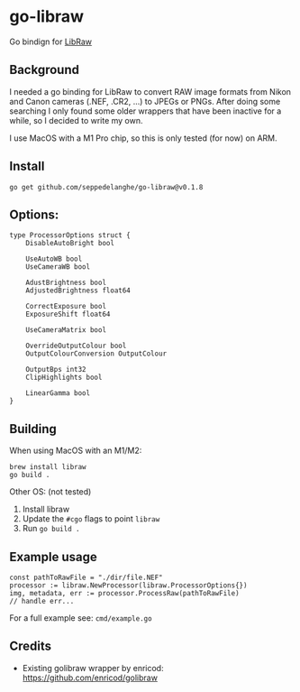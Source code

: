 # go-libraw
Go bindign for [LibRaw](https://www.libraw.org/)

## Background
I needed a go binding for LibRaw to convert RAW image formats from Nikon and Canon cameras (.NEF, .CR2, ...) to JPEGs or PNGs.
After doing some searching I only found some older wrappers that have been inactive for a while, so I decided to write my own.

I use MacOS with a M1 Pro chip, so this is only tested (for now) on ARM.

## Install
`go get github.com/seppedelanghe/go-libraw@v0.1.8`

## Options:
```
type ProcessorOptions struct {
	DisableAutoBright bool

	UseAutoWB bool
	UseCameraWB bool
	
	AdustBrightness bool
	AdjustedBrightness float64
	
	CorrectExposure bool
	ExposureShift float64

	UseCameraMatrix bool

	OverrideOutputColour bool
	OutputColourConversion OutputColour

	OutputBps int32
	ClipHighlights bool

	LinearGamma bool
}
```

## Building
When using MacOS with an M1/M2:
```
brew install libraw
go build .
```

Other OS: (not tested)
1. Install libraw
2. Update the `#cgo` flags to point `libraw`
3. Run `go build .`

## Example usage
```
const pathToRawFile = "./dir/file.NEF"
processor := libraw.NewProcessor(libraw.ProcessorOptions{})
img, metadata, err := processor.ProcessRaw(pathToRawFile)
// handle err...
```

For a full example see: `cmd/example.go`


## Credits
- Existing golibraw wrapper by enricod: https://github.com/enricod/golibraw
